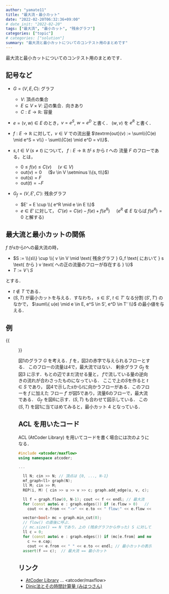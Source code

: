 ```yaml
---
author: "yamate11"
title: "最大流・最小カット"
date: "2022-02-20T06:32:36+09:00"
# date_init: "2022-02-20"
tags: ["最大流", "最小カット", "残余グラフ"]
categories: ["topic"]
# categories: ["solution"]
summary: "最大流と最小カットについてのコンテスト用のまとめです"
---
```


最大流と最小カットについてのコンテスト用のまとめです．

## 記号など

* $G = (V, E, C)$: グラフ
  * $V$: 頂点の集合
  * $E \subseteq V \times V$: 辺の集合．向きあり
  * $C: E \to \mathbb{R}$: 容量

* $e = (v, w) \in E$ のとき，$v = e^S$, $w = e^D$ と書く．
  $(w, v)$ を $e^R$ と書く．

* $f: E \to \mathbb{R}$ に対して，$v \in V$ での流出量
  $\textrm{out}(v) := \sum\\{C(e) \mid e^S = v\\} - \sum\\{C(e) \mid e^D = v\\}$．
  

* $s, t \in V$ ($s \neq t$) について，
  $f: E \to \mathbb{R}$ が $s$ から $t$ への
  流量 $F$ のフローである，とは，
  * $0 \leq f(v) \leq C(v)\quad$ ($v \in V$)
  * $\textrm{out}(v) = 0\quad$ ($v \in V \setminus \\{s, t\\}$)
  * $\textrm{out}(s) = F$
  * $\textrm{out}(t) = -F$

* $G_f = (V, E', C')$: 残余グラフ
  * $E' = E \cup \\{ e^R \mid e \in E \\}$
  * $e \in E'$ に対して，
    $C'(e) = C(e) - f(e) + f(e^R)\quad$
    ($e^R \not\in E$ ならば $f(e^R) = 0$ と解する)

## 最大流と最小カットの関係

$f$ が$s$から$t$への最大流の時，

* $S := \\{s\\} \cup \\{ v \in V \mid 
 \text{ 残余グラフ } G_f \text{ において }
 s \text{ から } v \text{ への正の流量のフローが存在する } \\}$
* $T := V \setminus S$

とする．

* $t \not\in T$ である．
* $(S, T)$ が最小カットを与える．すなわち，
  $s \in S'$, $t \in T'$ なる分割 $(S', T')$ のなかで，
  $\sum\\{ u(e) \mid e \in E, e^S \in S', e^D \in T' \\}$
  の最小値を与える．

## 例

{{<figure src="fig01.jpg" width="600px" >}}

図1のグラフ $G$ を考える．$f$ を，図2の赤字で与えられるフローとする．
このフローの流量は4で，最大流ではない．
剰余グラフ $G_f$ を図3 に示す．もとの辺でまだ流せる量と，
$f$で流している量の逆向きの流れが合わさったものになっている．
ここで上の$S$を作ると $t \in S$ であり，
図4で示した$s$から$t$に向かうフローがある．このフローを $f$ に加えた
フロー $f'$ が図5であり，流量6のフローで，最大流である．
$G_{f'}$ を図6に示す．$(S, T)$ も合わせて図示している．
この $(S, T)$ を図1に当てはめてみると，最小カット 4 となっている．


## ACL を用いたコード

ACL (AtCoder Library) を用いてコードを書く場合には次のようになる．

```cpp
#include <atcoder/maxflow>
using namespace atcoder;

...

  ll N; cin >> N; // 頂点は {0, ..., N-1}
  mf_graph<ll> graph(N);
  ll M; cin >> M;
  REP(i, M) { cin >> u >> v >> c; graph.add_edge(u, v, c); } // 辺の定義

  ll f = graph.flow(0, N-1); cout << f << endl; // 最大流
  for (const auto& e : graph.edges()) if (e.flow > 0)   // フローの表示
    cout << e.from << "->" << e.to << " flow:" << e.flow << " / cap:" << e.cap << endl;

  vector<bool> mc = graph.min_cut(0);
  // flow() の直後に呼ぶ．
  // mc.size() == N であり，上の (残余グラフから作った) S に対して，mc[i] == true <=> i \in S
  ll c = 0;
  for (const auto& e : graph.edges()) if (mc[e.from] and not mc[e.to]) {
    c += e.cap;
    cout << e.from << " " << e.to << endl; // 最小カットの表示 }
  assert(f == c);  // 最大流 == 最小カット
```

## リンク

* [AtCoder Library](https://atcoder.github.io/ac-library/production/document_ja/) ... <atcoder/maxflow>
* [Dinic法とその時間計算量 (みはつさん)](https://misawa.github.io/others/flow/dinic_time_complexity.html) 



